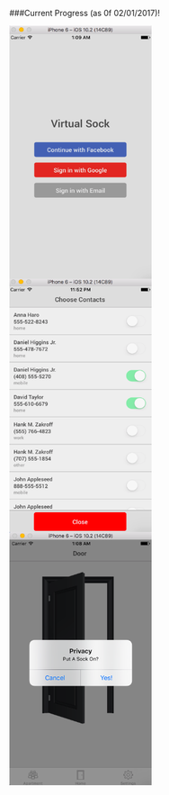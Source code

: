 
###Current Progress (as 0f 02/01/2017)!

<p align='center'>
<img src="https://github.com/christiancasal/vSock/blob/master/stills/ss3.png" align="left" height="450" width="253" />
<img src="https://github.com/christiancasal/vSock/blob/master/stills/ss2.png" align="left" height="450" width="253" />
<img src="https://github.com/christiancasal/vSock/blob/master/stills/ss1.png" align="left" height="450" width="253" />
</p>
